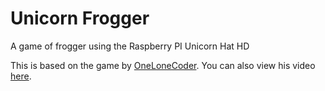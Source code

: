 # Unicorn Frogger

A game of frogger using the Raspberry PI Unicorn Hat HD

This is based on the game by [OneLoneCoder](https://github.com/OneLoneCoder/videos/blob/master/OneLoneCoder_Frogger.cpp). You can also view his video [here](https://www.youtube.com/watch?v=QJnZ5QmpXOE).
